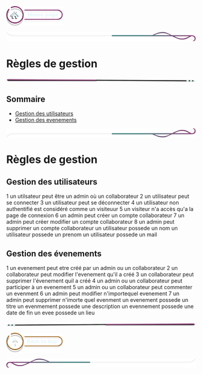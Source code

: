  <a href="../README.md">
  <img src="../assets/button/home_page.png" alt="Home page" style="width: 150px; height: auto;">
</a>

![border](../assets/line/border_deco_rt.png)

# Règles de gestion

![border](../assets/line/line-pink-point_l.png)

## Sommaire

- [Gestion des utilisateurs](#gestion-des-utilisateurs)
- [Gestion des evenements](#gestion-des-évenements)

![border](../assets/line/border_deco_rb.png)

# Règles de gestion

## Gestion des utilisateurs

1 un utilsateur peut être un admin où un collaborateur
2 un utilisateur peut se connecter
3 un utilisateur peut se déconnecter
4 un utilisateur non authentifié est considéré comme un visiteuur
5 un visiteur n'a accès qu'a la page de connexion
6 un admin peut créer un compte collaborateur
7 un admin peut créer modifier un compte collaborateur
8 un admin peut supprimer un compte collaborateur
un utilisateur possede un nom
un utilisateur possede un prenom
un utilisateur possede un mail

## Gestion des évenements

1 un evenement peut etre créé par un admin ou un collaborateur
2 un collaborateur peut modifier l'evenement qu'il a créé
3 un collaborateur peut supprimer l'évenement quil a créé
4 un admin ou un collaborateur peut participer à un evenement
5 un admin ou un collaborateur peut commenter un evenment
6 un admin peut modifier n'importequel evenement
7 un admin peut supprimer n'imorte quel evenment
un evenement possede un titre
un evenmement possede une description
un evennement possede une date de fin
un evee possede un lieu

![border](../assets/line/line-pink-point_r.png)

<a href="#sommaire">
  <img src="../assets/button/back_to_top.png" alt="Back to top" style="width: 150px; height: auto;">
</a>

![border](../assets/line/border_deco_l.png)
